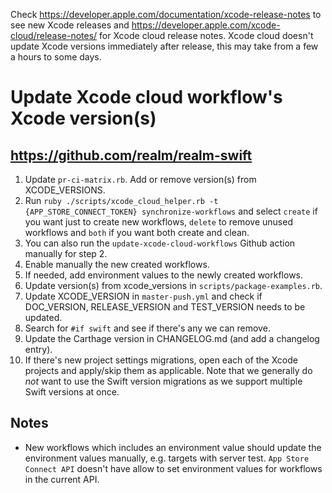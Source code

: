 Check https://developer.apple.com/documentation/xcode-release-notes to see new Xcode releases
 and https://developer.apple.com/xcode-cloud/release-notes/ for Xcode cloud release notes. Xcode cloud doesn't
 update Xcode versions immediately after release, this may take from a few a hours to some days.

# Update Xcode cloud workflow's Xcode version(s)

## https://github.com/realm/realm-swift

1. Update `pr-ci-matrix.rb`. Add or remove version(s) from XCODE_VERSIONS.
2. Run `ruby ./scripts/xcode_cloud_helper.rb -t {APP_STORE_CONNECT_TOKEN} synchronize-workflows` and select `create` if you want just to create new workflows, `delete` to remove unused workflows and `both` if you want both create and clean.
2. You can also run the `update-xcode-cloud-workflows` Github action manually for step 2.
3. Enable manually the new created workflows.
4. If needed, add environment values to the newly created workflows.
5. Update version(s) from xcode_versions in `scripts/package-examples.rb`.
6. Update XCODE_VERSION in `master-push.yml` and check if DOC_VERSION, RELEASE_VERSION and TEST_VERSION needs to be updated.
7. Search for `#if swift` and see if there's any we can remove.
8. Update the Carthage version in CHANGELOG.md (and add a changelog entry).
9. If there's new project settings migrations, open each of the Xcode projects and apply/skip them as applicable. Note that we generally do *not* want to use the Swift version migrations as we support multiple Swift versions at once.

## Notes

* New workflows which includes an environment value should update the environment values manually, e.g. targets
  with server test. `App Store Connect API` doesn't have allow to set environment values for workflows in the 
  current API.

